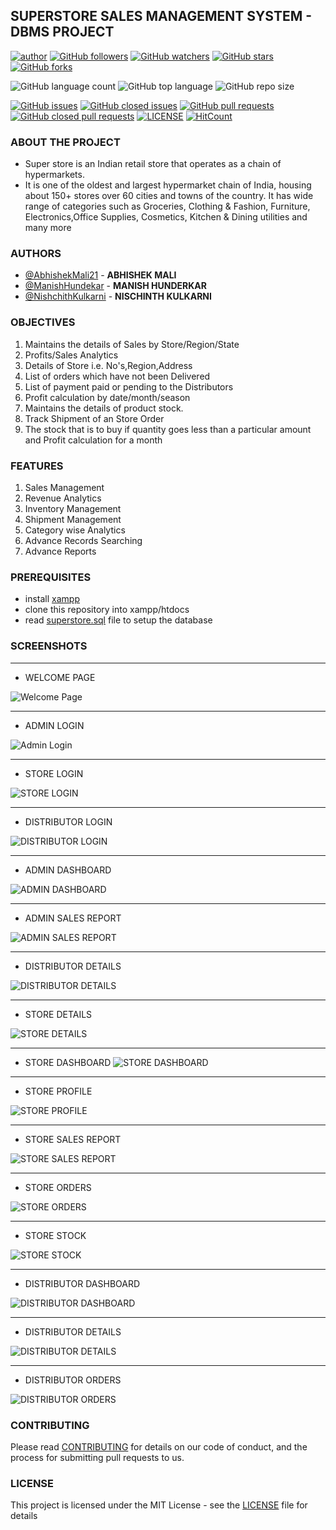## SUPERSTORE SALES MANAGEMENT SYSTEM - DBMS PROJECT

[![author](https://img.shields.io/badge/author-Abhishek-ff69b4.svg?style=flat-square)](https://www.linkedin.com/in/abhishekmali/)
[![GitHub followers](https://img.shields.io/github/followers/AbhishekMali21?style=social)](https://github.com/AbhishekMali21?tab=followers)
[![GitHub watchers](https://img.shields.io/github/watchers/AbhishekMali21/SUPERSTORE-SALES-MANAGEMENT-SYSTEM-DBMS-PROJECT?style=social)](https://github.com/AbhishekMali21/SUPERSTORE-SALES-MANAGEMENT-SYSTEM-DBMS-PROJECT/watchers)
[![GitHub stars](https://img.shields.io/github/stars/AbhishekMali21/SUPERSTORE-SALES-MANAGEMENT-SYSTEM-DBMS-PROJECT?style=social)](https://github.com/AbhishekMali21/SUPERSTORE-SALES-MANAGEMENT-SYSTEM-DBMS-PROJECT/stargazers)
[![GitHub forks](https://img.shields.io/github/forks/AbhishekMali21/SUPERSTORE-SALES-MANAGEMENT-SYSTEM-DBMS-PROJECT?style=social)](https://github.com/AbhishekMali21/SUPERSTORE-SALES-MANAGEMENT-SYSTEM-DBMS-PROJECT/network/members)

![GitHub language count](https://img.shields.io/github/languages/count/AbhishekMali21/SUPERSTORE-SALES-MANAGEMENT-SYSTEM-DBMS-PROJECT?style=flat-square)
![GitHub top language](https://img.shields.io/github/languages/top/AbhishekMali21/SUPERSTORE-SALES-MANAGEMENT-SYSTEM-DBMS-PROJECT?logoColor=9cf&style=flat-square)
![GitHub repo size](https://img.shields.io/github/repo-size/AbhishekMali21/SUPERSTORE-SALES-MANAGEMENT-SYSTEM-DBMS-PROJECT?logoColor=important&style=flat-square)

[![GitHub issues](https://img.shields.io/github/issues/AbhishekMali21/SUPERSTORE-SALES-MANAGEMENT-SYSTEM-DBMS-PROJECT?style=flat-square)](https://github.com/AbhishekMali21/SUPERSTORE-SALES-MANAGEMENT-SYSTEM-DBMS-PROJECT/issues?q=is%3Aopen+is%3Aissue)
[![GitHub closed issues](https://img.shields.io/github/issues-closed/AbhishekMali21/SUPERSTORE-SALES-MANAGEMENT-SYSTEM-DBMS-PROJECT?style=flat-square)](https://github.com/AbhishekMali21/SUPERSTORE-SALES-MANAGEMENT-SYSTEM-DBMS-PROJECT/issues?q=is%3Aissue+is%3Aclosed)
[![GitHub pull requests](https://img.shields.io/github/issues-pr/AbhishekMali21/SUPERSTORE-SALES-MANAGEMENT-SYSTEM-DBMS-PROJECT?logoColor=yellow&style=flat-square)](https://github.com/AbhishekMali21/SUPERSTORE-SALES-MANAGEMENT-SYSTEM-DBMS-PROJECT/pulls?q=is%3Aopen+is%3Apr)
[![GitHub closed pull requests](https://img.shields.io/github/issues-pr-closed/AbhishekMali21/SUPERSTORE-SALES-MANAGEMENT-SYSTEM-DBMS-PROJECT?logoColor=yellow&style=flat-square)](https://github.com/AbhishekMali21/SUPERSTORE-SALES-MANAGEMENT-SYSTEM-DBMS-PROJECT/pulls?q=is%3Apr+is%3Aclosed)
[![LICENSE](https://img.shields.io/dub/l/vibe-d.svg?style=flat-square)](https://github.com/AbhishekMali21/SUPERSTORE-SALES-MANAGEMENT-SYSTEM-DBMS-PROJECT/blob/master/LICENSE)
[![HitCount](http://hits.dwyl.com/AbhishekMali21/SUPERSTORE-SALES-MANAGEMENT-SYSTEM-DBMS-PROJECT.svg)](http://hits.dwyl.com/AbhishekMali21/SUPERSTORE-SALES-MANAGEMENT-SYSTEM-DBMS-PROJECT)


### ABOUT THE PROJECT

* Super store is an Indian retail store that operates as a chain of hypermarkets.
* It is one of the oldest and largest hypermarket chain of India, housing about 150+ stores over 60 cities and towns of the country. It has wide range of categories such as Groceries, Clothing & Fashion, Furniture, Electronics,Office Supplies, Cosmetics, Kitchen & Dining utilities and many more

### AUTHORS

- [@AbhishekMali21](https://github.com/AbhishekMali21) - **ABHISHEK MALI**
- [@ManishHundekar](https://github.com/manishhundekar) - **MANISH HUNDERKAR**
- [@NishchithKulkarni](https://github.com/NishchithKulkarni) - **NISCHINTH KULKARNI**

### OBJECTIVES
1. Maintains the details of Sales by Store/Region/State 
2. Profits/Sales Analytics 
3. Details of Store i.e. No's,Region,Address 
4. List of orders which have not been Delivered 
5. List of payment paid or pending to the Distributors 
6. Profit calculation by date/month/season 
7. Maintains the details of product stock. 
8. Track Shipment of an Store Order 
9. The stock that is to buy if quantity goes less than a particular amount and Profit calculation for a month

### FEATURES
1. Sales Management 
2. Revenue Analytics 
3. Inventory Management 
4. Shipment Management 
5. Category wise Analytics 
6. Advance Records Searching 
7. Advance Reports

### PREREQUISITES
- install [xampp](https://www.apachefriends.org/download.html)
- clone this repository into xampp/htdocs
- read [superstore.sql](https://github.com/AbhishekMali21/SUPERSTORE-SALES-MANAGEMENT-SYSTEM-DBMS-PROJECT/blob/master/superstore.sql) file to setup the database

### SCREENSHOTS
***
* WELCOME PAGE

![Welcome Page](https://github.com/AbhishekMali21/SUPERSTORE-SALES-MANAGEMENT-SYSTEM-DBMS-PROJECT/blob/master/screenshots/1.%20Welcome%20Page.png)

***
* ADMIN LOGIN

![Admin Login](https://github.com/AbhishekMali21/SUPERSTORE-SALES-MANAGEMENT-SYSTEM-DBMS-PROJECT/blob/master/screenshots/2.%20Administrator%20Login.png)

***
* STORE LOGIN

![STORE LOGIN](https://github.com/AbhishekMali21/SUPERSTORE-SALES-MANAGEMENT-SYSTEM-DBMS-PROJECT/blob/master/screenshots/3.%20Store%20Login.png)

***
* DISTRIBUTOR LOGIN

![DISTRIBUTOR LOGIN](https://github.com/AbhishekMali21/SUPERSTORE-SALES-MANAGEMENT-SYSTEM-DBMS-PROJECT/blob/master/screenshots/4.%20Distributor%20Login.png)

***
* ADMIN DASHBOARD

![ADMIN DASHBOARD](https://github.com/AbhishekMali21/SUPERSTORE-SALES-MANAGEMENT-SYSTEM-DBMS-PROJECT/blob/master/screenshots/5.%20Admin%20Dashboard.png)

***
* ADMIN SALES REPORT

![ADMIN SALES REPORT](https://github.com/AbhishekMali21/SUPERSTORE-SALES-MANAGEMENT-SYSTEM-DBMS-PROJECT/blob/master/screenshots/6.%20Sales%20Report.png)

***
* DISTRIBUTOR DETAILS

![DISTRIBUTOR DETAILS](https://github.com/AbhishekMali21/SUPERSTORE-SALES-MANAGEMENT-SYSTEM-DBMS-PROJECT/blob/master/screenshots/7.%20Dstbr%20details.png)

***
* STORE DETAILS

![STORE DETAILS](https://github.com/AbhishekMali21/SUPERSTORE-SALES-MANAGEMENT-SYSTEM-DBMS-PROJECT/blob/master/screenshots/8.%20Str%20Details.png)

***
* STORE DASHBOARD
![STORE DASHBOARD](https://github.com/AbhishekMali21/SUPERSTORE-SALES-MANAGEMENT-SYSTEM-DBMS-PROJECT/blob/master/screenshots/9.%20Str%20Dashboard.png)

***
* STORE PROFILE

![STORE PROFILE](https://github.com/AbhishekMali21/SUPERSTORE-SALES-MANAGEMENT-SYSTEM-DBMS-PROJECT/blob/master/screenshots/10.%20Str%20Profile.png)

***
* STORE SALES REPORT

![STORE SALES REPORT](https://github.com/AbhishekMali21/SUPERSTORE-SALES-MANAGEMENT-SYSTEM-DBMS-PROJECT/blob/master/screenshots/11.%20Str%20Sales%20Report.png)

***
* STORE ORDERS

![STORE ORDERS](https://github.com/AbhishekMali21/SUPERSTORE-SALES-MANAGEMENT-SYSTEM-DBMS-PROJECT/blob/master/screenshots/12.%20Str%20Orders.png)

***
* STORE STOCK

![STORE STOCK](https://github.com/AbhishekMali21/SUPERSTORE-SALES-MANAGEMENT-SYSTEM-DBMS-PROJECT/blob/master/screenshots/13.%20Stock.png)

***
* DISTRIBUTOR DASHBOARD

![DISTRIBUTOR DASHBOARD](https://github.com/AbhishekMali21/SUPERSTORE-SALES-MANAGEMENT-SYSTEM-DBMS-PROJECT/blob/master/screenshots/14.%20Dstbr%20Dashboard.png)

***
* DISTRIBUTOR DETAILS

![DISTRIBUTOR DETAILS](https://github.com/AbhishekMali21/SUPERSTORE-SALES-MANAGEMENT-SYSTEM-DBMS-PROJECT/blob/master/screenshots/15.%20Dstbr%20details.png)

***
* DISTRIBUTOR ORDERS

![DISTRIBUTOR ORDERS](https://github.com/AbhishekMali21/SUPERSTORE-SALES-MANAGEMENT-SYSTEM-DBMS-PROJECT/blob/master/screenshots/16.%20Dstbr%20Orders.png)

### CONTRIBUTING

Please read [CONTRIBUTING](https://github.com/AbhishekMali21/SUPERSTORE-SALES-MANAGEMENT-SYSTEM-DBMS-PROJECT/blob/master/CONTRIBUTING.md) for details on our code of conduct, and the process for submitting pull requests to us.

### LICENSE

This project is licensed under the MIT License - see the [LICENSE](https://github.com/AbhishekMali21/SUPERSTORE-SALES-MANAGEMENT-SYSTEM-DBMS-PROJECT/blob/master/LICENSE) file for details
 
